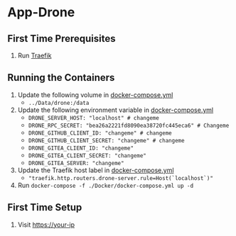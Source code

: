 # App-Drone

## First Time Prerequisites

1. Run [Traefik](https://github.com/mattlombana/App-Traefik)

## Running the Containers

1. Update the following volume in [docker-compose.yml](./Docker/docker-compose.yml)
    * `../Data/drone:/data`
2. Update the following environment variable in [docker-compose.yml](./Docker/docker-compose.yml)
    * `DRONE_SERVER_HOST: "localhost" # changeme`
    * `DRONE_RPC_SECRET: "bea26a2221fd8090ea38720fc445eca6" # Changeme`
    * `DRONE_GITHUB_CLIENT_ID: "changeme" # changeme`
    * `DRONE_GITHUB_CLIENT_SECRET: "changeme" # changeme`
    * `DRONE_GITEA_CLIENT_ID: "changeme"`
    * `DRONE_GITEA_CLIENT_SECRET: "changeme"`
    * `DRONE_GITEA_SERVER: "changeme"`
3. Update the Traefik host label in [docker-compose.yml](./Docker/docker-compose.yml)
    * ``"traefik.http.routers.drone-server.rule=Host(`localhost`)"``
4. Run `docker-compose -f ./Docker/docker-compose.yml up -d`

## First Time Setup

1. Visit <https://your-ip>
